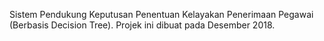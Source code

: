 Sistem Pendukung Keputusan Penentuan Kelayakan Penerimaan Pegawai (Berbasis Decision Tree). Projek ini dibuat pada Desember 2018.
